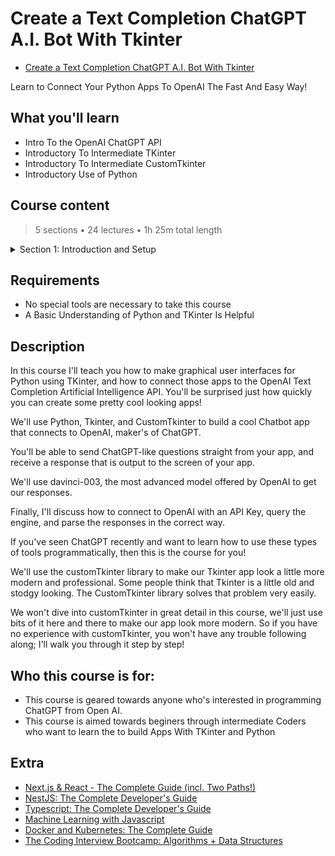 # Create a Text Completion ChatGPT A.I. Bot With Tkinter

- [Create a Text Completion ChatGPT A.I. Bot With Tkinter](https://www.udemy.com/course/create-a-chatgpt-ai-bot-with-tkinter/)

Learn to Connect Your Python Apps To OpenAI The Fast And Easy Way!

##  What you'll learn
-   Intro To the OpenAI ChatGPT API
-   Introductory To Intermediate TKinter
-   Introductory To Intermediate CustomTkinter
-   Introductory Use of Python

## Course content

> 5 sections • 24 lectures • 1h 25m total length

<details>
  <summary> Section 1: Introduction and Setup </summary>

  1.  What We're Building in This Course  
</details>



##  Requirements
-   No special tools are necessary to take this course
-   A Basic Understanding of Python and TKinter Is Helpful

##  Description

In this course I'll teach you how  to make graphical user interfaces for Python using TKinter, and how to connect those apps to the OpenAI Text Completion Artificial Intelligence API.  You'll be surprised just how quickly you can create some pretty cool looking apps!

We'll use Python, Tkinter, and CustomTkinter to build a cool Chatbot app that connects to OpenAI, maker's of ChatGPT.

You'll be able to send ChatGPT-like questions straight from your app, and receive a response that is output to the screen of your app.

We'll use davinci-003, the most advanced model offered by OpenAI to get our responses.

Finally, I'll discuss how to connect to OpenAI with an API Key, query the engine, and parse the responses in the correct way.

If you've seen ChatGPT recently and want to learn how to use these types of tools programmatically, then this is the course for you!

We'll use the customTkinter library to make our Tkinter app look a little more modern and professional.  Some people think that Tkinter is a little old and stodgy looking.  The CustomTkinter library solves that problem very easily. 

We won't dive into customTkinter in great detail in this course, we'll just use bits of it here and there to make our app look more modern.  So if you have no experience with customTkinter, you won't have any trouble following along; I'll walk you through it step by step!

##  Who this course is for:
-   This course is geared towards anyone who's interested in programming ChatGPT from Open AI.
-   This course is aimed towards beginers through intermediate Coders who want to learn the to build Apps With TKinter and Python

## Extra

-   [Next.js & React - The Complete Guide (incl. Two Paths!)](https://github.com/ShuhanCode/art-javascript/tree/main/Curricula/nextjs)
-   [NestJS: The Complete Developer's Guide](https://www.udemy.com/course/nestjs-the-complete-developers-guide/?couponCode=ADCE6741CC-BONUS)
-   [Typescript: The Complete Developer's Guide](https://www.udemy.com/course/typescript-the-complete-developers-guide)
-   [Machine Learning with Javascript](https://www.udemy.com/course/machine-learning-with-javascript/)
-   [Docker and Kubernetes: The Complete Guide](https://www.udemy.com/course/docker-and-kubernetes-the-complete-guide)
-   [The Coding Interview Bootcamp: Algorithms + Data Structures](https://www.udemy.com/course/coding-interview-bootcamp-algorithms-and-data-structure)




